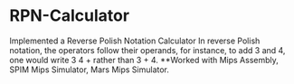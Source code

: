 # RPN-Calculator
Implemented a Reverse Polish Notation Calculator 
In reverse Polish notation, the operators follow their operands, for instance, to add 3 and 4, one would write 3 4 + rather than 3 + 4.
**Worked with Mips Assembly, SPIM Mips Simulator, Mars Mips Simulator.
